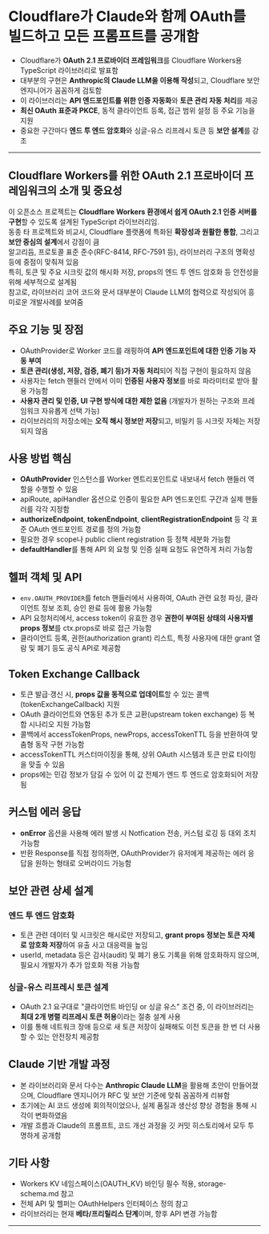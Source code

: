 # Cloudflare가 Claude와 함께 OAuth를 빌드하고 모든 프롬프트를 공개함


* Cloudflare가 **OAuth 2.1 프로바이더 프레임워크**를 Cloudflare Workers용 TypeScript 라이브러리로 발표함
* 대부분의 구현은 **Anthropic의 Claude LLM을 이용해 작성**되고, Cloudflare 보안 엔지니어가 꼼꼼하게 검토함
* 이 라이브러리는 **API 엔드포인트를 위한 인증 자동화**와 **토큰 관리 자동 처리**를 제공
* **최신 OAuth 표준과 PKCE**, 동적 클라이언트 등록, 접근 범위 설정 등 주요 기능을 지원
* 중요한 구간마다 **엔드 투 엔드 암호화**와 싱글-유스 리프레시 토큰 등 **보안 설계**를 강조

---

Cloudflare Workers를 위한 OAuth 2.1 프로바이더 프레임워크의 소개 및 중요성
------------------------------------------------------

이 오픈소스 프로젝트는 **Cloudflare Workers 환경에서 쉽게 OAuth 2.1 인증 서버를 구현**할 수 있도록 설계된 TypeScript 라이브러리임.  
동종 타 프로젝트와 비교시, Cloudflare 플랫폼에 특화된 **확장성과 원활한 통합**, 그리고 **보안 중심의 설계**에서 강점이 큼  
알고리듬, 프로토콜 표준 준수(RFC-8414, RFC-7591 등), 라이브러리 구조의 명확성 등에 중점이 맞춰져 있음  
특히, 토큰 및 주요 시크릿 값의 해시화 저장, props의 엔드 투 엔드 암호화 등 안전성을 위해 세부적으로 설계됨  
참고로, 라이브러리 코어 코드와 문서 대부분이 Claude LLM의 협력으로 작성되어 흥미로운 개발사례를 보여줌

주요 기능 및 장점
----------

* OAuthProvider로 Worker 코드를 래핑하여 **API 엔드포인트에 대한 인증 기능 자동 부여**
* **토큰 관리(생성, 저장, 검증, 폐기 등)가 자동 처리**되어 직접 구현이 필요하지 않음
* 사용자는 fetch 핸들러 안에서 이미 **인증된 사용자 정보**를 바로 파라미터로 받아 활용 가능함
* **사용자 관리 및 인증, UI 구현 방식에 대한 제한 없음** (개발자가 원하는 구조와 프레임워크 자유롭게 선택 가능)
* 라이브러리의 저장소에는 **오직 해시 정보만 저장**되고, 비밀키 등 시크릿 자체는 저장되지 않음

사용 방법 핵심
--------

* **OAuthProvider** 인스턴스를 Worker 엔트리포인트로 내보내서 fetch 핸들러 역할을 수행할 수 있음
* apiRoute, apiHandler 옵션으로 인증이 필요한 API 엔드포인트 구간과 실제 핸들러를 각각 지정함
* **authorizeEndpoint**, **tokenEndpoint**, **clientRegistrationEndpoint** 등 각 표준 OAuth 엔드포인트 경로를 정의 가능함
* 필요한 경우 scope나 public client registration 등 정책 세분화 가능함
* **defaultHandler**를 통해 API 외 요청 및 인증 실패 요청도 유연하게 처리 가능함

헬퍼 객체 및 API
-----------

* `env.OAUTH_PROVIDER`를 fetch 핸들러에서 사용하여, OAuth 관련 요청 파싱, 클라이언트 정보 조회, 승인 완료 등에 활용 가능함
* API 요청처리에서, access token이 유효한 경우 **권한이 부여된 상태의 사용자별 props 정보**를 ctx.props로 바로 접근 가능함
* 클라이언트 등록, 권한(authorization grant) 리스트, 특정 사용자에 대한 grant 열람 및 폐기 등도 공식 API로 제공함

Token Exchange Callback
-----------------------

* 토큰 발급·갱신 시, **props 값을 동적으로 업데이트**할 수 있는 콜백(tokenExchangeCallback) 지원
* OAuth 클라이언트와 연동된 추가 토큰 교환(upstream token exchange) 등 복합 시나리오 지원 가능함
* 콜백에서 accessTokenProps, newProps, accessTokenTTL 등을 반환하여 맞춤형 동작 구현 가능함
* accessTokenTTL 커스터마이징을 통해, 상위 OAuth 시스템과 토큰 만료 타이밍을 맞출 수 있음
* props에는 민감 정보가 담길 수 있어 이 값 전체가 엔드 투 엔드로 암호화되어 저장됨

커스텀 에러 응답
---------

* **onError** 옵션을 사용해 에러 발생 시 Notfication 전송, 커스텀 로깅 등 대외 조치 가능함
* 반환 Response를 직접 정의하면, OAuthProvider가 유저에게 제공하는 에러 응답을 원하는 형태로 오버라이드 가능함

보안 관련 상세 설계
-----------

### 엔드 투 엔드 암호화

* 토큰 관련 데이터 및 시크릿은 해시로만 저장되고, **grant props 정보는 토큰 자체로 암호화 저장**하여 유출 사고 대응력을 높임
* userId, metadata 등은 감사(audit) 및 폐기 용도 기록을 위해 암호화하지 않으며, 필요시 개발자가 추가 암호화 적용 가능함

### 싱글-유스 리프레시 토큰 설계

* OAuth 2.1 요구대로 "클라이언트 바인딩 or 싱글 유스" 조건 중, 이 라이브러리는 **최대 2개 병렬 리프레시 토큰 허용**이라는 절충 설계 사용
* 이를 통해 네트워크 장애 등으로 새 토큰 저장이 실패해도 이전 토큰을 한 번 더 사용할 수 있는 안전장치 제공함

Claude 기반 개발 과정
---------------

* 본 라이브러리와 문서 다수는 **Anthropic Claude LLM**을 활용해 초안이 만들어졌으며, Cloudflare 엔지니어가 RFC 및 보안 기준에 맞춰 꼼꼼하게 리뷰함
* 초기에는 AI 코드 생성에 회의적이었으나, 실제 품질과 생산성 향상 경험을 통해 시각이 변화하였음
* 개발 흐름과 Claude의 프롬프트, 코드 개선 과정을 깃 커밋 히스토리에서 모두 투명하게 공개함

기타 사항
-----

* Workers KV 네임스페이스(OAUTH\_KV) 바인딩 필수 적용, storage-schema.md 참고
* 전체 API 및 헬퍼는 OAuthHelpers 인터페이스 정의 참고
* 라이브러리는 현재 **베타/프리릴리스 단계**이며, 향후 API 변경 가능함

---


